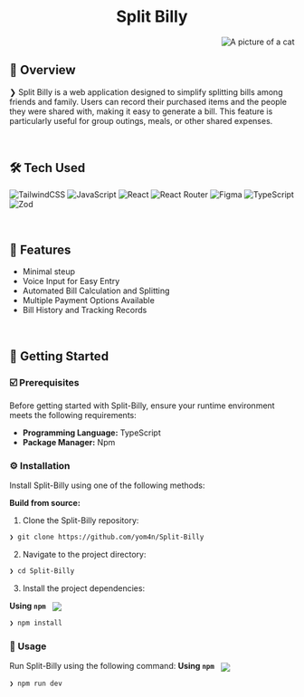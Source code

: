 <h1 align="center" >Split Billy</h1>
<img align="right" src="/public/favicon.ico" alt="A picture of a cat" />

<br clear="right">

## 📍 Overview

<p>❯ Split Billy is a web application designed to simplify splitting bills among friends and family. Users can record their purchased items and the people they were shared with, making it easy to generate a bill. This feature is particularly useful for group outings, meals, or other shared expenses.</p>

<br clear="right">


## 🛠️ Tech Used

<div align="left">
	
![TailwindCSS](https://img.shields.io/badge/tailwindcss-%2338B2AC.svg?style=for-the-badge&logo=tailwind-css&logoColor=white) 
![JavaScript](https://img.shields.io/badge/javascript-%23323330.svg?style=for-the-badge&logo=javascript&logoColor=%23F7DF1E)
![React](https://img.shields.io/badge/react-%2320232a.svg?style=for-the-badge&logo=react&logoColor=%2361DAFB)
![React Router](https://img.shields.io/badge/React_Router-CA4245?style=for-the-badge&logo=react-router&logoColor=white)
![Figma](https://img.shields.io/badge/figma-%23F24E1E.svg?style=for-the-badge&logo=figma&logoColor=white)
![TypeScript](https://img.shields.io/badge/typescript-%23007ACC.svg?style=for-the-badge&logo=typescript&logoColor=white)
![Zod](https://img.shields.io/badge/zod-%233068b7.svg?style=for-the-badge&logo=zod&logoColor=white)

</div>
<br clear="right">


## 👾 Features

- Minimal steup
- Voice Input for Easy Entry
- Automated Bill Calculation and Splitting
- Multiple Payment Options Available
- Bill History and Tracking Records

<br clear="right">


## 🚀 Getting Started

### ☑️ Prerequisites

Before getting started with Split-Billy, ensure your runtime environment meets the following requirements:

- **Programming Language:** TypeScript
- **Package Manager:** Npm


### ⚙️ Installation

Install Split-Billy using one of the following methods:

**Build from source:**

1. Clone the Split-Billy repository:
```sh
❯ git clone https://github.com/yom4n/Split-Billy
```

2. Navigate to the project directory:
```sh
❯ cd Split-Billy
```

3. Install the project dependencies:


**Using `npm`** &nbsp; [<img align="center" src="https://img.shields.io/badge/npm-CB3837.svg?style={badge_style}&logo=npm&logoColor=white" />](https://www.npmjs.com/)

```sh
❯ npm install
```




### 🤖 Usage
Run Split-Billy using the following command:
**Using `npm`** &nbsp; [<img align="center" src="https://img.shields.io/badge/npm-CB3837.svg?style={badge_style}&logo=npm&logoColor=white" />](https://www.npmjs.com/)

```sh
❯ npm run dev
```
